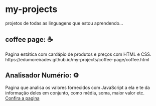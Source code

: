 # my-projects
 projetos de todas as linguagens que estou aprendendo...
 
 <div>
 <h2>coffee page: ☕</h2>
 <p>Pagina estática com cardápio de produtos e preços com HTML e CSS. <br> https://edumoreiradev.github.io/my-projects/coffee-page/coffee.html</p>
 </div>
 
  <div>
 <h2>Analisador Numério: ⚙️</h2>
 <p>Pagina que analisa os valores fornecidos com JavaScript a ela e te da informação deles em conjunto, como média, soma, maior valor etc. <br><a href="https://edumoreiradev.github.io/my-projects/analisador-numerico-js/modelo.html" target="_blank">Confira a pagina</a></p>
 </div>
